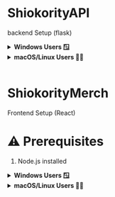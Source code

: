 # ShiokorityAPI
backend Setup (flask)
<details>
<summary><strong> Windows Users 🪟</strong></summary>

### Clone Our Repository
```bash  
git clone https://github.com/prozai/shiokority.git
```
### ⚙️ Setting up local python environment
#### creating 'env' environment folder  
```bash 
python -m venv env
```
## 🚩 If the environment doesn't activate, check the execution policy:
```bash
Get-ExecutionPolicy
```
## ⚠️ Giving terminal Administrative permission 
Running the following commands with administrative privileges or elevated access can affect your system configuration. Use caution and ensure you understand the implications.
```bash
Set-ExecutionPolicy -ExecutionPolicy RemoteSigned -Scope Process
```
## Activating the environment
```bash
env\Scripts\activate.bat
```

### Installing packages
```bash
pip install -r requirements.txt
```
### Deactivate environment
```bash
env\Scripts\deactivate.bat
```

## You can start developing your features!
</details>

<details> 
<summary><strong>macOS/Linux Users 🧑‍💻</strong></summary>

### Clone Our Repository

```bash  
git clone https://github.com/prozai/shiokority.git
```
### ⚙️ Setting up local python environment
## creating 'env' environment folder  
```bash 
python3 -m venv env
```

## Activating the environment
```bash
source env/bin/activate
```

### Installing packages
```bash
pip install -r requirements.txt
```

### Deactivate environment
```bash
deactivate
```
## You can start developing your features!

</details>
<br>

# ShiokorityMerch
Frontend Setup (React)
# ⚠️ Prerequisites
1. Node.js installed

<details>
<summary><strong> Windows Users 🪟</strong></summary>

#### Navigate to the Frontend Directory

1. Change to the frontend directory:
- **Windows Command Prompt**:
     ```bash
     cd frontend
     ```

#### Install the Required Node.js Dependencies
2. Install the necessary Node.js dependencies:
   - **Windows Command Prompt**:
     ```bash
     npm install
     ```

#### Update the React Proxy (If Necessary)
3. Update the React proxy setting if you changed the port in `config.py`. Modify the `proxy` field in `frontend/package.json` to:
   ```json
   "proxy": "http://localhost:5001"

#### Starting the React application
4. **Windows Command Prompt**:
```bash
npm start
```
</details>

<details> 
<summary><strong>macOS/Linux Users 🧑‍💻</strong></summary>

1. Change to the frontend directory:
- **macOS/Linux Bash**:
     ```bash
     cd frontend
     ```

#### Install the Required Node.js Dependencies
2. Install the necessary Node.js dependencies:
   - **macOS/Linux Bash**:
     ```bash
     npm install
     ```

#### Update the React Proxy (If Necessary)
3. Update the React proxy setting if you changed the port in `config.py`. Modify the `proxy` field in `frontend/package.json` to:
   ```json
   "proxy": "http://localhost:5001"

#### Starting the React application
4. **macOS/Linux Bash**:
```bash
npm start
```

</details>